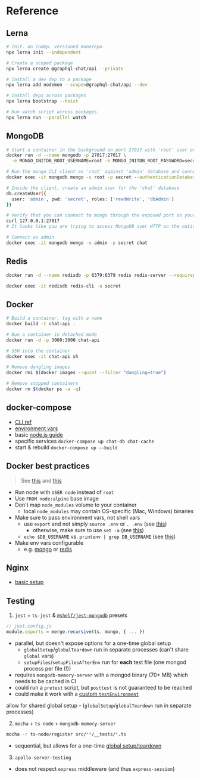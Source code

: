 # Reference

## Lerna

```sh
# Init. an indep. versioned monorepo
npx lerna init --independent

# Create a scoped package
npx lerna create @graphql-chat/api --private

# Install a dev dep to a package
npx lerna add nodemon --scope=@graphql-chat/api --dev

# Install deps across packages
npx lerna bootstrap --hoist

# Run watch script across packages
npx lerna run --parallel watch
```

## MongoDB

```sh
# Start a container in the background on port 27017 with 'root' user on the 'admin' database
docker run -d --name mongodb -p 27017:27017 \
  -e MONGO_INITDB_ROOT_USERNAME=root -e MONGO_INITDB_ROOT_PASSWORD=secret mongo

# Run the mongo CLI client as 'root' against 'admin' database and connect to 'chat'
docker exec -it mongodb mongo -u root -p secret --authenticationDatabase admin chat

# Inside the client, create an admin user for the 'chat' database
db.createUser({
  user: 'admin', pwd: 'secret', roles: ['readWrite', 'dbAdmin']
})

# Verify that you can connect to mongo through the exposed port on your host machine
curl 127.0.0.1:27017
# It looks like you are trying to access MongoDB over HTTP on the native driver port.

# Connect as admin
docker exec -it mongodb mongo -u admin -p secret chat
```

## Redis

```sh
docker run -d --name redisdb -p 6379:6379 redis redis-server --requirepass secret

docker exec -it redisdb redis-cli -a secret
```

## Docker

```sh
# Build a container, tag with a name
docker build -t chat-api .

# Run a container in detached mode
docker run -d -p 3000:3000 chat-api

# SSH into the container
docker exec -it chat-api sh

# Remove dangling images
docker rmi $(docker images --quiet --filter "dangling=true")

# Remove stopped containers
docker rm $(docker ps -a -q)
```

## docker-compose

- [CLI ref](https://docs.docker.com/compose/reference/overview/)
- [environment vars](https://docs.docker.com/compose/environment-variables/)
- basic [node.js guide](https://nodejs.org/en/docs/guides/nodejs-docker-webapp/)
- specific services `docker-compose up chat-db chat-cache`
- start & rebuild `docker-compose up --build`

## Docker best practices

> See [this](https://github.com/nodejs/docker-node/blob/master/docs/BestPractices.md) and [this](https://docs.docker.com/v17.09/engine/userguide/eng-image/dockerfile_best-practices/)

- Run node with `USER node` instead of `root`
- Use `FROM node:alpine` base image
- Don't map `node_modules` volume to your container
  - local `node_modules` may contain OS-specific (Mac, Windows) binaries
- Make sure to pass environment vars, not shell vars
  - use `export` and not simply `source .env` or `. .env` (see [this](https://forums.docker.com/t/docker-compose-not-seeing-environment-variables-on-the-host/11837/3))
    - otherwise, make sure to use `set -a` (see [this](https://stackoverflow.com/a/33186458))
  - `echo $DB_USERNAME` vs. `printenv | grep DB_USERNAME` (see [this](https://github.com/docker/compose/issues/4189#issuecomment-320362242))
- Make env vars configurable
  - e.g. [mongo](https://github.com/docker-library/mongo/issues/257#issuecomment-375747688) or [redis](https://github.com/docker-library/redis/issues/46#issuecomment-363117342)

## Nginx

- [basic setup](https://gist.github.com/soheilhy/8b94347ff8336d971ad0)

## Testing

1. `jest` + `ts-jest` & [`@shelf/jest-mongodb`](https://jestjs.io/docs/en/mongodb) presets

```js
// jest.config.js
module.exports = merge.recursive(ts, mongo, { ... })
```

- parallel, but doesn't expose options for a one-time global setup
  - `globalSetup`/`globalTeardown` run in separate processes (can't share `global` vars)
  - `setupFiles`/`setupFilesAfterEnv` run for **each** test file (one mongod process per file (!))
- requires `mongodb-memory-server` with a mongod binary (70+ MB) which needs to be cached in CI
- could run a `pretest` script, but `posttest` is not guaranteed to be reached
- could make it work with a [custom `testEnvironment`](https://github.com/facebook/jest/issues/3832#issuecomment-375544901)

allow for shared global setup - (`globalSetup`/`globalTeardown` run in separate processes)

2. `mocha` + `ts-node` + `mongodb-memory-server`

```sh
mocha -r ts-node/register src/**/__tests/*.ts
```

- sequential, but allows for a one-time [global setup/teardown](https://github.com/mochajs/mocha/issues/1460#issuecomment-93862610)

3. `apollo-server-testing`

- does not respect `express` middleware (and thus `express-session`)
